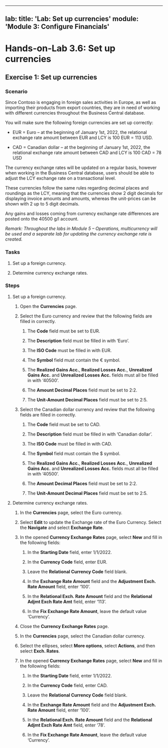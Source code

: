 
---
lab:
    title: 'Lab: Set up currencies'
    module: 'Module 3: Configure Financials'
---

Hands-on-Lab 3.6: Set up currencies
===================================

Exercise 1: Set up currencies
-----------------------------

### Scenario

Since Contoso is engaging in foreign sales activities in Europe, as well as
importing their products from export countries, they are in need of working with
different currencies throughout the Business Central database.

You will make sure the following foreign currencies are set up correctly:

-   EUR = Euro – at the beginning of January 1st, 2022, the relational exchange
    rate amount between EUR and LCY is 100 EUR = 113 USD.

-   CAD = Canadian dollar – at the beginning of January 1st, 2022, the
    relational exchange rate amount between CAD and LCY is 100 CAD = 78 USD

The currency exchange rates will be updated on a regular basis, however when
working in the Business Central database, users should be able to adjust the LCY
exchange rate on a transactional level.

These currencies follow the same rules regarding decimal places and roundings as
the LCY, meaning that the currencies show 2 digit decimals for displaying
invoice amounts and amounts, whereas the unit-prices can be shown with 2 up to 5
digit decimals.

Any gains and losses coming from currency exchange rate differences are posted
onto the 40500 g/l account.

*Remark: Throughout the labs in Module 5 – Operations, multicurrency will be
used and a separate lab for updating the currency exchange rate is created.*

### Tasks

1.  Set up a foreign currency.

2.  Determine currency exchange rates.

### Steps

1.  Set up a foreign currency.

    1.  Open the **Currencies** page.

    2.  Select the Euro currency and review that the following fields are filled
        in correctly.

        1.  The **Code** field must be set to EUR.

        2.  The **Description** field must be filled in with ‘Euro’.

        3.  The **ISO Code** must be filled in with EUR.

        4.  The **Symbol** field must contain the € symbol.

        5.  The **Realized Gains Acc.**, **Realized Losses Acc.**, **Unrealized
            Gains Acc.** and **Unrealized Losses Acc.** fields must all be
            filled in with ‘40500’.

        6.  The **Amount Decimal Places** field must be set to 2:2.

        7.  The **Unit-Amount Decimal Places** field must be set to 2:5.

    3.  Select the Canadian dollar currency and review that the following fields
        are filled in correctly.

        1.  The **Code** field must be set to CAD.

        2.  The **Description** field must be filled in with ‘Canadian dollar’.

        3.  The **ISO Code** must be filled in with CAD.

        4.  The **Symbol** field must contain the $ symbol.

        5.  The **Realized Gains Acc.**, **Realized Losses Acc.**, **Unrealized
            Gains Acc.** and **Unrealized Losses Acc.** fields must all be
            filled in with ‘40500’.

        6.  The **Amount Decimal Places** field must be set to 2:2.

        7.  The **Unit-Amount Decimal Places** field must be set to 2:5.

2.  Determine currency exchange rates.

    1. In the **Currencies** page, select the Euro currency.
    
    2. Select **Edit** to update the Exchange rate of the Euro Currency. Select the **Navigate** and select **Exchange Rate**.

    3.  In the opened **Currency Exchange Rates** page, select **New** and fill
        in the following fields:

        1.  In the **Starting Date** field, enter 1/1/2022.

        2.  In the **Currency Code** field, enter EUR.

        3.  Leave the **Relational Currency Code** field blank.

        4.  In the **Exchange Rate Amount** field and the **Adjustment Exch.
            Rate Amount** field, enter ‘100’.

        5.  In the **Relational Exch. Rate Amount** field and the **Relational
            Adjmt Exch Rate Amt** field, enter ‘113’.

        6.  In the **Fix Exchange Rate Amount**, leave the default value
            ‘Currency’.

    4.  Close the **Currency Exchange Rates** page.

    5.  In the **Currencies** page, select the Canadian dollar currency.

    6. Select the ellipses, select **More options**, select **Actions**, and then select **Exch. Rates**.

    7.  In the opened **Currency Exchange Rates** page, select **New** and fill
        in the following fields:

        1.  In the **Starting Date** field, enter 1/1/2022.

        2.  In the **Currency Code** field, enter CAD.

        3.  Leave the **Relational Currency Code** field blank.

        4.  In the **Exchange Rate Amount** field and the **Adjustment Exch.
            Rate Amount** field, enter ‘100’.

        5.  In the **Relational Exch. Rate Amount** field and the **Relational
            Adjmt Exch Rate Amt** field, enter ‘78’.

        6.  In the **Fix Exchange Rate Amount**, leave the default value
            ‘Currency’.
